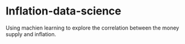 # Inflation-data-science
Using machien learning to explore the correlation between the money supply and inflation.
